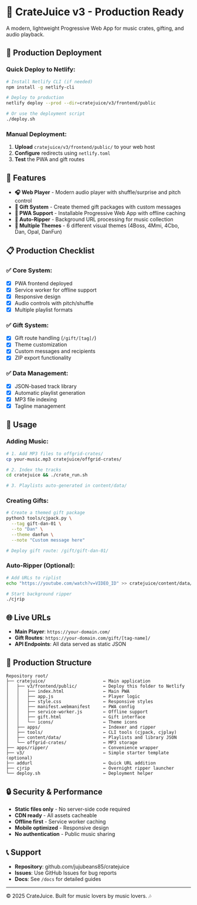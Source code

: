 # 🧃 CrateJuice v3 - Production Ready

A modern, lightweight Progressive Web App for music crates, gifting, and audio playback.

## 🚀 Production Deployment

### Quick Deploy to Netlify:
```bash
# Install Netlify CLI (if needed)
npm install -g netlify-cli

# Deploy to production
netlify deploy --prod --dir=cratejuice/v3/frontend/public

# Or use the deployment script
./deploy.sh
```

### Manual Deployment:
1. **Upload** `cratejuice/v3/frontend/public/` to your web host
2. **Configure** redirects using `netlify.toml` 
3. **Test** the PWA and gift routes

## 🎵 Features

- **🎧 Web Player** - Modern audio player with shuffle/surprise and pitch control
- **🎁 Gift System** - Create themed gift packages with custom messages
- **📱 PWA Support** - Installable Progressive Web App with offline caching
- **🌙 Auto-Ripper** - Background URL processing for music collection
- **🎨 Multiple Themes** - 6 different visual themes (4Boss, 4Mmi, 4Cbo, Dan, Opal, DanFun)

## 📋 Production Checklist

### ✅ Core System:
- [x] PWA frontend deployed
- [x] Service worker for offline support
- [x] Responsive design
- [x] Audio controls with pitch/shuffle
- [x] Multiple playlist formats

### ✅ Gift System:
- [x] Gift route handling (`/gift/[tag]/`)
- [x] Theme customization
- [x] Custom messages and recipients
- [x] ZIP export functionality

### ✅ Data Management:
- [x] JSON-based track library
- [x] Automatic playlist generation
- [x] MP3 file indexing
- [x] Tagline management

## 🔧 Usage

### Adding Music:
```bash
# 1. Add MP3 files to offgrid-crates/
cp your-music.mp3 cratejuice/offgrid-crates/

# 2. Index the tracks
cd cratejuice && ./crate_run.sh

# 3. Playlists auto-generated in content/data/
```

### Creating Gifts:
```bash
# Create a themed gift package
python3 tools/cjpack.py \
  --tag gift-dan-01 \
  --to "Dan" \
  --theme danfun \
  --note "Custom message here"

# Deploy gift route: /gift/gift-dan-01/
```

### Auto-Ripper (Optional):
```bash
# Add URLs to riplist
echo "https://youtube.com/watch?v=VIDEO_ID" >> cratejuice/content/data/riplist.txt

# Start background ripper
./cjrip
```

## 🌐 Live URLs

- **Main Player**: `https://your-domain.com/`
- **Gift Routes**: `https://your-domain.com/gift/[tag-name]/`
- **API Endpoints**: All data served as static JSON

## 📁 Production Structure

```
Repository root/
├── cratejuice/                      ← Main application
│   ├── v3/frontend/public/          ← Deploy this folder to Netlify
│   │   ├── index.html               ← Main PWA
│   │   ├── app.js                   ← Player logic
│   │   ├── style.css                ← Responsive styles
│   │   ├── manifest.webmanifest     ← PWA config
│   │   ├── service-worker.js        ← Offline support
│   │   ├── gift.html                ← Gift interface
│   │   └── icons/                   ← Theme icons
│   ├── apps/                        ← Indexer and ripper
│   ├── tools/                       ← CLI tools (cjpack, cjplay)
│   ├── content/data/                ← Playlists and library JSON
│   └── offgrid-crates/              ← MP3 storage
├── apps/ripper/                     ← Convenience wrapper
├── v3/                              ← Simple starter template (optional)
├── addurl                           ← Quick URL addition
├── cjrip                            ← Overnight ripper launcher
└── deploy.sh                        ← Deployment helper
```

## 🔒 Security & Performance

- **Static files only** - No server-side code required
- **CDN ready** - All assets cacheable
- **Offline first** - Service worker caching
- **Mobile optimized** - Responsive design
- **No authentication** - Public music sharing

## 📞 Support

- **Repository**: github.com/jujubeans85/cratejuice
- **Issues**: Use GitHub Issues for bug reports
- **Docs**: See `/docs` for detailed guides

---

© 2025 CrateJuice. Built for music lovers by music lovers. 🎶